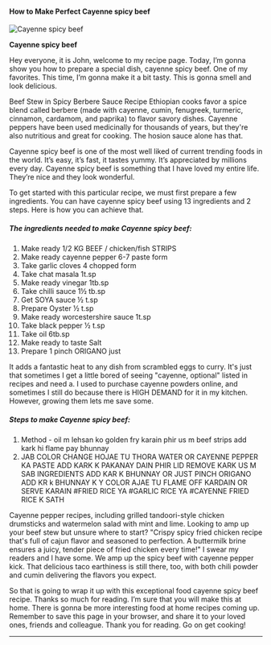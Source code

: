             

#### How to Make Perfect Cayenne spicy beef

![Cayenne spicy beef](https://img-global.cpcdn.com/recipes/cbd5541efe90ac8e/751x532cq70/cayenne-spicy-beef-recipe-main-photo.jpg)

**Cayenne spicy beef**

Hey everyone, it is John, welcome to my recipe page. Today, I’m gonna show you how to prepare a special dish, cayenne spicy beef. One of my favorites. This time, I’m gonna make it a bit tasty. This is gonna smell and look delicious.

Beef Stew in Spicy Berbere Sauce Recipe Ethiopian cooks favor a spice blend called berbere (made with cayenne, cumin, fenugreek, turmeric, cinnamon, cardamom, and paprika) to flavor savory dishes. Cayenne peppers have been used medicinally for thousands of years, but they're also nutritious and great for cooking. The hosion sauce alone has that.

Cayenne spicy beef is one of the most well liked of current trending foods in the world. It’s easy, it’s fast, it tastes yummy. It’s appreciated by millions every day. Cayenne spicy beef is something that I have loved my entire life. They’re nice and they look wonderful.

To get started with this particular recipe, we must first prepare a few ingredients. You can have cayenne spicy beef using 13 ingredients and 2 steps. Here is how you can achieve that.

##### The ingredients needed to make Cayenne spicy beef:

1.  Make ready 1/2 KG BEEF / chicken/fish STRIPS
2.  Make ready cayenne pepper 6-7 paste form
3.  Take garlic cloves 4 chopped form
4.  Take chat masala 1t.sp
5.  Make ready vinegar 1tb.sp
6.  Take chilli sauce 1½ tb.sp
7.  Get SOYA sauce ½ t.sp
8.  Prepare Oyster ½ t.sp
9.  Make ready worcestershire sauce 1t.sp
10.  Take black pepper ½ t.sp
11.  Take oil 6tb.sp
12.  Make ready to taste Salt
13.  Prepare 1 pinch ORIGANO just

It adds a fantastic heat to any dish from scrambled eggs to curry. It's just that sometimes I get a little bored of seeing "cayenne, optional" listed in recipes and need a. I used to purchase cayenne powders online, and sometimes I still do because there is HIGH DEMAND for it in my kitchen. However, growing them lets me save some.

##### Steps to make Cayenne spicy beef:

1.  Method - oil m lehsan ko golden fry karain phir us m beef strips add kark hi flame pay bhunnay
2.  JAB COLOR CHANGE HOJAE TU THORA WATER OR CAYENNE PEPPER KA PASTE ADD KARK K PAKANAY DAIN PHIR LID REMOVE KARK US M SAB INGREDIENTS ADD KAR K BHUNNAY OR JUST PINCH ORIGANO ADD KR k BHUNNAY K Y COLOR AJAE TU FLAME OFF KARDAIN OR SERVE KARAIN #FRIED RICE YA #GARLIC RICE YA #CAYENNE FRIED RICE K SATH

Cayenne pepper recipes, including grilled tandoori-style chicken drumsticks and watermelon salad with mint and lime. Looking to amp up your beef stew but unsure where to start? "Crispy spicy fried chicken recipe that's full of cajun flavor and seasoned to perfection. A buttermilk brine ensures a juicy, tender piece of fried chicken every time!" I swear my readers and I have some. We amp up the spicy beef with cayenne pepper kick. That delicious taco earthiness is still there, too, with both chili powder and cumin delivering the flavors you expect.

So that is going to wrap it up with this exceptional food cayenne spicy beef recipe. Thanks so much for reading. I’m sure that you will make this at home. There is gonna be more interesting food at home recipes coming up. Remember to save this page in your browser, and share it to your loved ones, friends and colleague. Thank you for reading. Go on get cooking!

* * *
